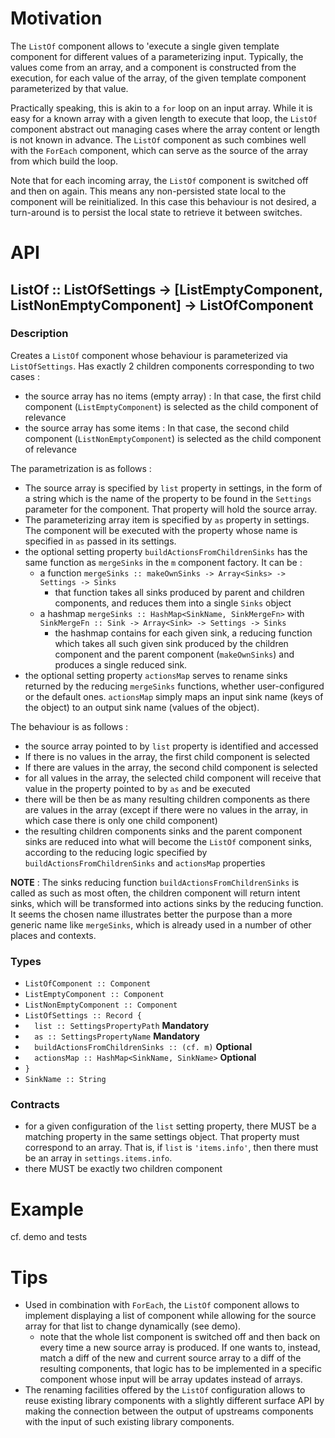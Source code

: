 # Motivation

The `ListOf` component allows to 'execute a single given template component for different values of a parameterizing input. Typically, the values come from an array, and a component is constructed from the execution, for each value of the array, of the given template component parameterized by that value.

Practically speaking, this is akin to a `for` loop on an input array. While it is easy for a known array with a given length to execute that loop, the `ListOf` component abstract out managing cases where the array content or length is not known in advance. The `ListOf` component as such combines well with the `ForEach` component, which can serve as the source of the array from which build the loop.

Note that for each incoming array, the `ListOf` component is switched off and then on again. This means any non-persisted state local to the component will be reinitialized. In this case this behaviour is not desired, a turn-around is to persist the local state to retrieve it between switches.

# API

## ListOf :: ListOfSettings -> [ListEmptyComponent, ListNonEmptyComponent] -> ListOfComponent

### Description
Creates a `ListOf` component whose behaviour is parameterized via `ListOfSettings`. Has exactly 2 children components corresponding to two cases :

- the source array has no items (empty array) : In that case, the first child component (`ListEmptyComponent`) is selected as the child component of relevance
- the source array has some items : In that case, the second child component (`ListNonEmptyComponent`) is selected as the child component of relevance

The parametrization is as follows :

- The source array is specified by `list` property in settings, in the form of a string which is the name of the property to be found in the `Settings` parameter for the component. That property will hold the source array.
- The parameterizing array item is specified by `as` property in settings. The component will be executed with the property whose name is specified in `as` passed in its settings. 
- the optional setting property `buildActionsFromChildrenSinks` has the same function as `mergeSinks` in the `m` component factory. It can be :
	- a function `mergeSinks :: makeOwnSinks -> Array<Sinks> -> Settings -> Sinks`
		- that function takes all sinks produced by parent and children components, and reduces them into a single `Sinks` object
	- a hashmap `mergeSinks :: HashMap<SinkName, SinkMergeFn>` with `SinkMergeFn :: Sink -> Array<Sink> -> Settings -> Sinks`
		- the hashmap contains for each given sink, a reducing function which takes all such given sink produced by the children component and the parent component (`makeOwnSinks`) and produces a single reduced sink.
- the optional setting property `actionsMap` serves to rename sinks returned by the reducing `mergeSinks` functions, whether user-configured or the default ones. `actionsMap` simply maps an input sink name (keys of the object) to an output sink name (values of the object).


The behaviour is as follows :

- the source array pointed to by `list` property is identified and accessed
- If there is no values in the array, the first child component is selected
- If there are values in the array, the second child component is selected
- for all values in the array, the selected child component will receive that value in the property pointed to by `as` and be executed
- there will be then be as many resulting children components as there are values in the array (except if there were no values in the array, in which case there is only one child component)
- the resulting children components sinks and the parent component sinks are reduced into what will become the `ListOf` component sinks, according to the reducing logic specified by `buildActionsFromChildrenSinks` and `actionsMap` properties

**NOTE** : The sinks reducing function `buildActionsFromChildrenSinks` is called as such as most often, the children component will return intent sinks, which will be transformed into actions sinks by the reducing function. It seems the chosen name illustrates better the purpose than a more generic name like `mergeSinks`, which is already used in a number of other places and contexts.

### Types
- `ListOfComponent :: Component`
- `ListEmptyComponent :: Component`
- `ListNonEmptyComponent :: Component`
- `ListOfSettings :: Record {`
- `  list :: SettingsPropertyPath` **Mandatory**
- `  as :: SettingsPropertyName` **Mandatory**
- `  buildActionsFromChildrenSinks :: (cf. m)` **Optional**
- `  actionsMap :: HashMap<SinkName, SinkName>` **Optional**
- `}`
- `SinkName :: String`

### Contracts
- for a given configuration of the `list` setting property, there MUST be a matching property in the same settings object. That property must correspond to an array. That is, if `list` is `'items.info'`, then there must be an array in `settings.items.info`.
- there MUST be exactly two children component

# Example
cf. demo and tests

# Tips
- Used in combination with `ForEach`, the `ListOf` component allows to implement displaying a list of component while allowing for the source array for that list to change dynamically (see demo).
	- note that the whole list component is switched off and then back on every time a new source array is produced. If one wants to, instead, match a diff of the new and current source array to a diff of the resulting components, that logic has to be implemented in a specific component whose input will be array updates instead of arrays.
- The renaming facilities offered by the `ListOf` configuration allows to reuse existing library components with a slightly different surface API by making the connection between the output of upstreams components with the input of such existing library components.
